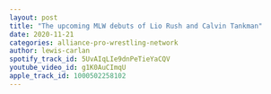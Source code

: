 ```yaml
---
layout: post
title: "The upcoming MLW debuts of Lio Rush and Calvin Tankman"
date: 2020-11-21
categories: alliance-pro-wrestling-network
author: lewis-carlan
spotify_track_id: 5UvAIqLIe9dnPeTieYaCQV
youtube_video_id: g1K0AuCImqU
apple_track_id: 1000502258102
---
```

